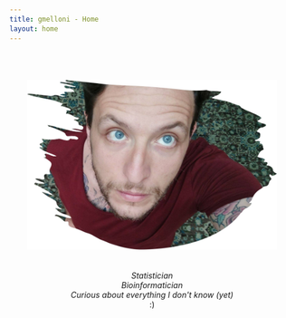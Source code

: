```yaml
---
title: gmelloni - Home
layout: home
---
```


<br>
<br>
<br>

<div style="text-align:center">
<a href="https://gmelloni.github.io">
<img src ="images/blueeyes_paint.jpg" height="300"/>
</a>
</div>

<br>
<br>

<div style="text-align:center">
<i>Statistician</i>
<br>
<i>Bioinformatician</i>
<br>
<i>Curious about everything I don't know (yet)</i> 
<br>
</i> :) </i>
</div>